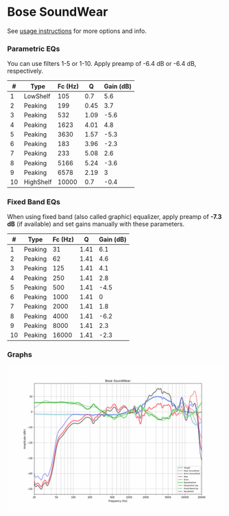 # Bose SoundWear
See [usage instructions](https://github.com/jaakkopasanen/AutoEq#usage) for more options and info.

### Parametric EQs
You can use filters 1-5 or 1-10. Apply preamp of -6.4 dB or -6.4 dB, respectively.

|   # | Type      |   Fc (Hz) |    Q |   Gain (dB) |
|-----|-----------|-----------|------|-------------|
|   1 | LowShelf  |       105 | 0.7  |         5.6 |
|   2 | Peaking   |       199 | 0.45 |         3.7 |
|   3 | Peaking   |       532 | 1.09 |        -5.6 |
|   4 | Peaking   |      1623 | 4.01 |         4.8 |
|   5 | Peaking   |      3630 | 1.57 |        -5.3 |
|   6 | Peaking   |       183 | 3.96 |        -2.3 |
|   7 | Peaking   |       233 | 5.08 |         2.6 |
|   8 | Peaking   |      5166 | 5.24 |        -3.6 |
|   9 | Peaking   |      6578 | 2.19 |         3   |
|  10 | HighShelf |     10000 | 0.7  |        -0.4 |

### Fixed Band EQs
When using fixed band (also called graphic) equalizer, apply preamp of **-7.3 dB** (if available) and set gains manually with these parameters.

|   # | Type    |   Fc (Hz) |    Q |   Gain (dB) |
|-----|---------|-----------|------|-------------|
|   1 | Peaking |        31 | 1.41 |         6.1 |
|   2 | Peaking |        62 | 1.41 |         4.6 |
|   3 | Peaking |       125 | 1.41 |         4.1 |
|   4 | Peaking |       250 | 1.41 |         2.8 |
|   5 | Peaking |       500 | 1.41 |        -4.5 |
|   6 | Peaking |      1000 | 1.41 |         0   |
|   7 | Peaking |      2000 | 1.41 |         1.8 |
|   8 | Peaking |      4000 | 1.41 |        -6.2 |
|   9 | Peaking |      8000 | 1.41 |         2.3 |
|  10 | Peaking |     16000 | 1.41 |        -2.3 |

### Graphs
![](./Bose%20SoundWear.png)
